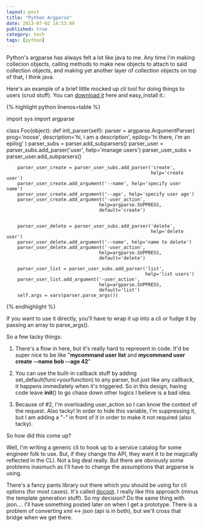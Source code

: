 ```yaml
---
layout: post
title: "Python Argparse"
date: 2013-07-02 14:53:49
published: true
category: tech
tags: [python]
---
```


Python's argparse has always felt a lot like java to me. Any time I'm making collecion objects, calling methods to make new objects to attach to said collection objects, and making yet another layer of collection objects on top of that, I think java.

Here's an example of a brief little mocked up cli tool for doing things to users (crud stuff). You can [download it][tarball] here and easy_install it.:

{% highlight python linenos=table %}

import sys
import argparse

class Foo(object):
    def init_parser(self):
        parser = argparse.ArgumentParser(
            prog='noose',
            description='hi, i am a description',
            epilog='hi there, i\'m an epilog'
        )
        parser_subs = parser.add_subparsers()
        parser_user = parser_subs.add_parser('user', help='manage users')
        parser_user_subs = parser_user.add_subparsers()

        parser_user_create = parser_user_subs.add_parser('create',
                                                         help='create user')
        parser_user_create.add_argument('--name', help='specify user name')
        parser_user_create.add_argument('--age', help='specify user age')
        parser_user_create.add_argument('-user_action',
                                      help=argparse.SUPPRESS,
                                      default='create')


        parser_user_delete = parser_user_subs.add_parser('delete',
                                                         help='delete user')
        parser_user_delete.add_argument('--name', help='name to delete')
        parser_user_delete.add_argument('-user_action',
                                      help=argparse.SUPPRESS,
                                      default='delete')

        parser_user_list = parser_user_subs.add_parser('list',
                                                       help='list users')
        parser_user_list.add_argument('-user_action',
                                      help=argparse.SUPPRESS,
                                      default='list')
        self.args = vars(parser.parse_args())

{% endhighlight %}

If you want to use it directly, you'll have to wrap it up into a cli or fudge it by passing an array to parse_args().

So a few tacky things:

1) There's a flow in here, but it's really hard to represent in code. It'd be super nice to be like "**mycommand user list** and **mycommand user create --name bob --age 42**" 

2) You can use the bulit-in callback stuff by adding set_default(func=yourfunction) to any parser, but just like any callback, it happens immediately when it's triggered. So in this design, having code leave __init__() to go chase down other logics I believe is a bad idea.

3) Because of #2, I'm overloading user_action so I can know the context of the request. Also tacky! In order to hide this variable, I'm suppressing it, but I am adding a "-" in front of it in order to make it not required (also tacky).

So how did this come up?

Well, I'm writing a generic cli to hook up to a service catalog for some engineer folk to use. But, if they change the API, they want it to be magically reflected in the CLI. Not a big deal really. But there are obviously some problems inasmuch as I'll have to change the assumptions that argparse is using. 

There's a fancy pants library out there which you should be using for cli options (for most cases). It's called [docopt][docopt]. I really like this approach (minus the template generation stuff). So my decision? Do the same thing with json.... I'll have something posted later on when I get a prototype. There is a problem of converting xml <-> json (api is in both), but we'll cross that bridge when we get there.



[tarball]: /images/posts/2013-07-02-Python-Argparse/foo.tar.gz
[docopt]: https://github.com/docopt/docopt